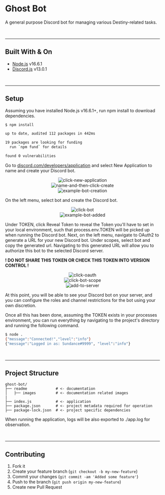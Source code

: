 # Ghost Bot

A general purpose Discord bot for managing various Destiny-related tasks.

<br />

---

## Built With & On
* [Node.js](https://nodejs.org/en/download/current) v16.6.1
* [Discord.js](https://discord.js.org/#/) v13.0.1

<br />

---

## Setup

Assuming you have installed Node.js v16.6.1+, run npm install to download dependencies.

```bash
$ npm install

up to date, audited 112 packages in 442ms

19 packages are looking for funding
  run `npm fund` for details

found 0 vulnerabilities
```

Go to [discord.com/developers/application](https://discord.com/developers/applications) and select
New Application to name and create your Discord bot.

<span style="display:block;text-align:center">![click-new-application](./readme/images/new-application.jpg)</span>
<span style="display:block;text-align:center">![name-and-then-click-create](./readme/images/create-application.jpg)</span>
<span style="display:block;text-align:center">![example-bot-creation](./readme/images/example-bot.jpg)</span>

On the left menu, select bot and create the Discord bot.

<span style="display:block;text-align:center">![click-bot](./readme/images/click-bot.jpg)</span>
<span style="display:block;text-align:center">![example-bot-added](./readme/images/example-bot-added.jpg)</span>

Under TOKEN, click Reveal Token to reveal the Token you'll have to set in your local environment, 
such that process.env.TOKEN will be picked up when running the Discord bot. Next, on the left menu,
navigate to OAuth2 to generate a URL for your new Discord bot. Under scopes, select bot and copy
the generated url. Navigating to this generated URL will allow you to authorize this bot to the
selected Discord server.

__! DO NOT SHARE THIS TOKEN OR CHECK THIS TOKEN INTO VERSION CONTROL !__



<span style="display:block;text-align:center">![click-oauth](./readme/images/click-oauth.jpg)</span>
<span style="display:block;text-align:center">![click-bot-scope](./readme/images/scopes.jpg)</span>
<span style="display:block;text-align:center">![add-to-server](./readme/images/add-to-server.jpg)</span>

At this point, you will be able to see your Discord bot on your server, and you can configure the
roles and channel restrictions for the bot using your own discretion.

Once all this has been done, assuming the TOKEN exists in your processes environment, you can
run everything by navigating to the project's directory and running the following command.

```bash
$ node .
{"message":"Connected!","level":"info"}
{"message":"Logged in as: Sundance#9999", "level":"info"}
```

<br />

---

## Project Structure

```
ghost-bot/
├── readme             # <- documentation
│   ├── images         # <- documentation related images
|
├── index.js           # <- application
├── package.json       # <- project metadata required for operation
├── package-lock.json  # <- project specific dependencies
```

When running the application, logs will be also exported to ./app.log for observation.

<br />

---

## Contributing

1. Fork it
2. Create your feature branch (`git checkout -b my-new-feature`)
3. Commit your changes (`git commit -am 'Added some feature'`)
4. Push to the branch (`git push origin my-new-feature`)
5. Create new Pull Request
